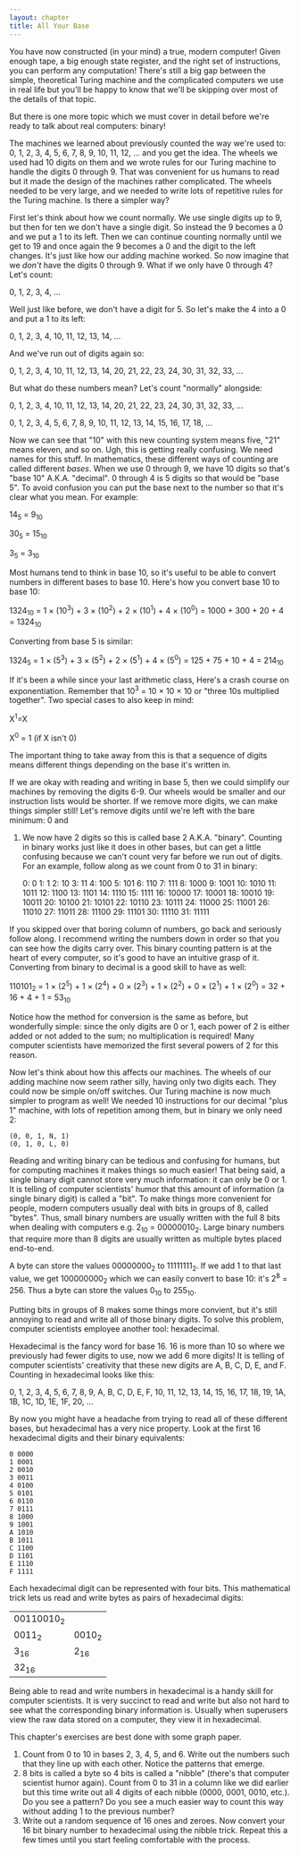 ```yaml
---
layout: chapter
title: All Your Base
---
```


You have now constructed (in your mind) a true, modern computer! Given enough
tape, a big enough state register, and the right set of instructions, you can
perform any computation! There's still a big gap between the simple, theoretical
Turing machine and the complicated computers we use in real life but you'll be
happy to know that we'll be skipping over most of the details of that topic.

But there is one more topic which we must cover in detail before we're ready to
talk about real computers: binary!

The machines we learned about previously counted the way we're used to: 0,
1, 2, 3, 4, 5, 6, 7, 8, 9, 10, 11, 12, ... and you get the idea. The wheels we
used had 10 digits on them and we wrote rules for our Turing machine to handle
the digits 0 through 9. That was convenient for us humans to read but it made
the design of the machines rather complicated. The wheels needed to be very
large, and we needed to write lots of repetitive rules for the Turing machine.
Is there a simpler way?

First let's think about how we count normally. We use single digits up to 9, but
then for ten we don't have a single digit. So instead the 9 becomes a 0 and we
put a 1 to its left. Then we can continue counting normally until we get to 19
and once again the 9 becomes a 0 and the digit to the left changes. It's just
like how our adding machine worked. So now imagine that we *don't* have the
digits 0 through 9. What if we only have 0 through 4? Let's count:

0, 1, 2, 3, 4, ...

Well just like before, we don't have a digit for 5. So let's make the 4 into a 0
and put a 1 to its left:

0, 1, 2, 3, 4, 10, 11, 12, 13, 14, ...

And we've run out of digits again so:

0, 1, 2, 3, 4, 10, 11, 12, 13, 14, 20, 21, 22, 23, 24, 30, 31, 32, 33, ...

But what do these numbers mean? Let's count "normally" alongside:

0, 1, 2, 3, 4, 10, 11, 12, 13, 14, 20, 21, 22, 23, 24, 30, 31, 32, 33, ...

0, 1, 2, 3, 4,  5,  6,  7,  8,  9, 10, 11, 12, 13, 14, 15, 16, 17, 18, ...

Now we can see that "10" with this new counting system means five, "21" means
eleven, and so on. Ugh, this is getting really confusing. We need names for this
stuff. In mathematics, these different ways of counting are called different
*bases*. When we use 0 through 9, we have 10 digits so that's "base 10" A.K.A.
"decimal". 0 through 4 is 5 digits so that would be "base 5". To avoid confusion
you can put the base next to the number so that it's clear what you mean. For
example:

14<sub>5</sub> = 9<sub>10</sub>

30<sub>5</sub> = 15<sub>10</sub>

3<sub>5</sub> = 3<sub>10</sub>

Most humans tend to think in base 10, so it's useful to be able to convert
numbers in different bases to base 10. Here's how you convert base 10 to base
10:

1324<sub>10</sub> = 1 &times; (10<sup>3</sup>) + 3 &times; (10<sup>2</sup>) + 2 &times; (10<sup>1</sup>) + 4 &times; (10<sup>0</sup>) = 1000 + 300 + 20 + 4 = 1324<sub>10</sub>

Converting from base 5 is similar:

1324<sub>5</sub> = 1 &times; (5<sup>3</sup>) + 3 &times; (5<sup>2</sup>) + 2 &times; (5<sup>1</sup>) + 4 &times; (5<sup>0</sup>) = 125 + 75 + 10 + 4 = 214<sub>10</sub>

<aside class="note">
<p>
If it's been a while since your last arithmetic class, Here's a crash
course on exponentiation. Remember that 10<sup>3</sup> = 10 &times; 10 &times; 10 or
"three 10s multiplied together". Two special cases to also keep in
mind:
</p>
<p>X<sup>1</sup>=X</p>
<p>X<sup>0</sup> = 1 (if X isn't 0)</p>
</aside>

The important thing to take away from this is that a sequence of digits means
different things depending on the base it's written in.

If we are okay with reading and writing in base 5, then we could simplify our
machines by removing the digits 6-9. Our wheels would be smaller and our
instruction lists would be shorter. If we remove more digits, we can make things
simpler still! Let's remove digits until we're left with the bare minimum: 0 and
1. We now have 2 digits so this is called base 2 A.K.A. "binary". Counting in
binary works just like it does in other bases, but can get a little confusing
because we can't count very far before we run out of digits. For an example,
follow along as we count from 0 to 31 in binary:

     0:      0
     1:      1
     2:     10
     3:     11
     4:    100
     5:    101
     6:    110
     7:    111
     8:   1000
     9:   1001
    10:   1010
    11:   1011
    12:   1100
    13:   1101
    14:   1110
    15:   1111
    16:  10000
    17:  10001
    18:  10010
    19:  10011
    20:  10100
    21:  10101
    22:  10110
    23:  10111
    24:  11000
    25:  11001
    26:  11010
    27:  11011
    28:  11100
    29:  11101
    30:  11110
    31:  11111

If you skipped over that boring column of numbers, go back and seriously follow
along. I recommend writing the numbers down in order so that you can see how the
digits carry over. This binary counting pattern is at the heart of every
computer, so it's good to have an intuitive grasp of it. Converting from binary
to decimal is a good skill to have as well:

110101<sub>2</sub> = 1 &times; (2<sup>5</sup>) + 1 &times; (2<sup>4</sup>) + 0 &times; (2<sup>3</sup>) + 1 &times; (2<sup>2</sup>) + 0 &times; (2<sup>1</sup>) + 1 &times; (2<sup>0</sup>) = 32 + 16 + 4 + 1 = 53<sub>10</sub>

Notice how the method for conversion is the same as before, but wonderfully
simple: since the only digits are 0 or 1, each power of 2 is either added or not
added to the sum; no multiplication is required! Many computer scientists have
memorized the first several powers of 2 for this reason.

Now let's think about how this affects our machines. The wheels of our adding
machine now seem rather silly, having only two digits each. They could now be
simple on/off switches. Our Turing machine is now much simpler to program as
well! We needed 10 instructions for our decimal "plus 1" machine, with lots of
repetition among them, but in binary we only need 2:

    (0, 0, 1, N, 1)
    (0, 1, 0, L, 0)

Reading and writing binary can be tedious and confusing for humans, but for
computing machines it makes things so much easier! That being said, a single
binary digit cannot store very much information: it can only be 0 or 1. It is
telling of computer scientists' humor that this amount of information (a single
binary digit) is called a "bit". To make things more convenient for people,
modern computers usually deal with bits in groups of 8, called "bytes". Thus,
small binary numbers are usually written with the full 8 bits when dealing with
computers e.g. 2<sub>10</sub> = 00000010<sub>2</sub>. Large binary numbers that
require more than 8 digits are usually written as multiple bytes placed
end-to-end.

A byte can store the values 00000000<sub>2</sub> to 11111111<sub>2</sub>. If we
add 1 to that last value, we get 100000000<sub>2</sub> which we can easily
convert to base 10: it's 2<sup>8</sup> = 256. Thus a byte can store the values
0<sub>10</sub> to 255<sub>10</sub>.

Putting bits in groups of 8 makes some things more convient, but it's still
annoying to read and write all of those binary digits. To solve this problem,
computer scientists employee another tool: hexadecimal.

Hexadecimal is the fancy word for base 16. 16 is more than 10 so where we
previously had fewer digits to use, now we add 6 more digits! It is telling of
computer scientists' creativity that these new digits are A, B, C, D, E, and F.
Counting in hexadecimal looks like this:

0, 1, 2, 3, 4, 5, 6, 7, 8, 9, A, B, C, D, E, F, 10, 11, 12, 13, 14, 15, 16, 17,
18, 19, 1A, 1B, 1C, 1D, 1E, 1F, 20, ...

By now you might have a headache from trying to read all of these different
bases, but hexadecimal has a very nice property. Look at the first 16
hexadecimal digits and their binary equivalents:

    0 0000
    1 0001
    2 0010
    3 0011
    4 0100
    5 0101
    6 0110
    7 0111
    8 1000
    9 1001
    A 1010
    B 1011
    C 1100
    D 1101
    E 1110
    F 1111

Each hexadecimal digit can be represented with four bits. This mathematical
trick lets us read and write bytes as pairs of hexadecimal digits:

<table>
<tr colspan="2">
<td>00110010<sub>2</sub></td>
</tr>
<tr>
<td>0011<sub>2</sub></td><td>0010<sub>2</sub></td>
</tr>
<tr>
<td>3<sub>16</sub></td><td>2<sub>16</sub></td>
</tr>
<tr colspan="2">
<td>32<sub>16</sub></td>
</tr>
</table>

Being able to read and write numbers in hexadecimal is a handy skill for
computer scientists. It is very succinct to read and write but also not hard to
see what the corresponding binary information is. Usually when superusers view
the raw data stored on a computer, they view it in hexadecimal.

This chapter's exercises are best done with some graph paper.

<aside class="exercises">
<ol>
<li>
Count from 0 to 10 in bases 2, 3, 4, 5, and 6. Write out the numbers such that
they line up with each other. Notice the patterns that emerge.
</li>
<li>
8 bits is called a byte so 4 bits is called a "nibble" (there's that computer
scientist humor again). Count from 0 to 31 in a column like we did earlier but
this time write out all 4 digits of each nibble (0000, 0001, 0010, etc.). Do you
see a pattern? Do you see a much easier way to count this way without adding 1
to the previous number?
</li>
<li>
Write out a random sequence of 16 ones and zeroes. Now convert your 16 bit
binary number to hexadecimal using the nibble trick. Repeat this a few times
until you start feeling comfortable with the process.
</li>
</ol>
</aside>
